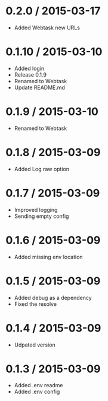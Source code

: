 
0.2.0 / 2015-03-17
==================

  * Added Webtask new URLs

0.1.10 / 2015-03-10
===================

  * Added login
  * Release 0.1.9
  * Renamed to Webtask
  * Update README.md

0.1.9 / 2015-03-10
==================

  * Renamed to Webtask

0.1.8 / 2015-03-09
==================

  * Added Log raw option

0.1.7 / 2015-03-09
==================

  * Improved logging
  * Sending empty config

0.1.6 / 2015-03-09
==================

  * Added missing env location

0.1.5 / 2015-03-09
==================

  * Added debug as a dependency
  * Fixed the resolve

0.1.4 / 2015-03-09
==================

  * Udpated version

0.1.3 / 2015-03-09
==================

  * Added .env readme
  * Added .env config
